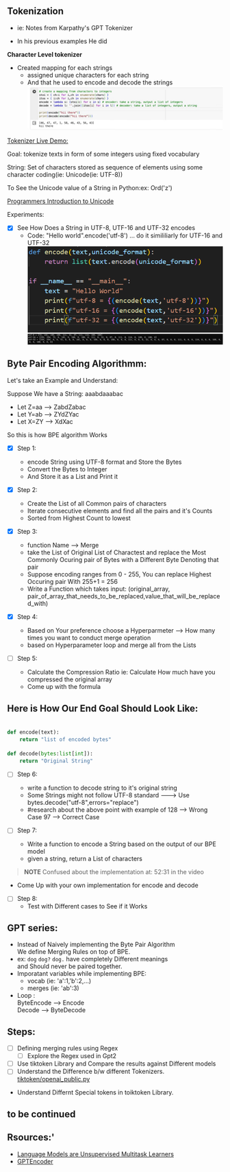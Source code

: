 ## Tokenization

- ie: Notes from  Karpathy's GPT Tokenizer


- In his previous examples He did



**Character Level tokenizer**  
- Created mapping for each strings  
    - assigned unique characters for each string
    - And that he used to encode and decode the strings
    ![](assets/mappingCharaters_tokenizer.png)  


[Tokenizer Live Demo:](https://tiktokenizer.vercel.app/)

Goal: tokenize texts in form of some integers using fixed vocabulary


String: Set of characters stored as sequence of elements using some character coding(ie: Unicode(ie: UTF-8))

To See the Unicode value of a String in Python:ex: Ord('z')


[Programmers Introduction to Unicode](https://www.reedbeta.com/blog/programmers-intro-to-unicode/)


Experiments:

- [x] See How Does a String in UTF-8, UTF-16 and UTF-32 encodes
    - Code: "Hello world".encode('utf-8') ... do it simililiarly for UTF-16 and UTF-32
    ![](assets/encodeUnicodeFormat_tokenizer.png)
    ![](assets/encodeUnicodeFormatOutput_tokenizer.png)


## Byte Pair Encoding Algorithmm:

Let's take an Example and Understand:  

Suppose We have a String:   aaabdaaabac

- Let Z=aa --> ZabdZabac
- Let Y=ab --> ZYdZYac
- Let X=ZY --> XdXac 

So this is how BPE algorithm Works

- [x] Step 1:
    - encode String using UTF-8 format and Store the Bytes
    - Convert the Bytes to Integer
    - And Store it as a List and Print it

- [x] Step 2:
    - Create the List of all Common pairs of characters
    - Iterate consecutive elements and find all the pairs and it's Counts
    - Sorted from Highest Count to lowest

- [x] Step 3:
    - function Name --> Merge
    - take the List of Original List of Charactest and replace the Most Commonly Ocuring pair of Bytes with a Different Byte Denoting that pair
    - Suppose encoding ranges from  0 - 255, You can replace Highest Occuring pair With 255+1 = 256
    - Write a Function which takes input: (original_array, pair_of_array_that_needs_to_be_replaced,value_that_will_be_replaced_with)

- [x] Step 4:
    - Based on Your preference choose a Hyperparmeter --> How many times you want to conduct merge operation 
    - based on Hyperparameter loop and merge all from the Lists

- [ ] Step 5:
    - Calculate the Compression Ratio  ie: Calculate How much have you compressed the original array
    - Come up with the formula

## Here is How Our End Goal Should Look Like:

```Python

def encode(text):
    return "list of encoded bytes"

def decode(bytes:list[int]):
    return "Original String"
```

- [ ] Step 6:
    - write a function to decode string to it's original string
    - Some Strings might not follow UTF-8 standard ---> Use bytes.decode("utf-8",errors="replace")
    - #research about the above point with example of 128 --> Wrong Case 97 --> Correct Case

- [ ] Step 7:
    - Write a function to encode a String based on the output of our BPE model
    - given a string, return a List of characters
> **NOTE**  Confused about the implementation at: 52:31 in the video
- Come Up with your own implementation for encode and decode 

- [ ] Step 8:
    - Test with Different cases to See if it Works


## GPT series:

- Instead of Naively implementing the Byte Pair Algorithm  
We define Merging Rules on top of BPE.
- ex: `dog` `dog?` `dog.` have completely Different meanings  
and Should never be paired together.
- Imporatant variables while implementing BPE:
    - vocab  (ie: 'a':1,'b':2,...)
    - merges (ie: 'ab':3)
- Loop :  
ByteEncode --> Encode  
Decode     --> ByteDecode

## Steps:

-  [ ] Defining merging rules using Regex
    - [ ] Explore the Regex used in Gpt2 
- [ ] Use tiktoken Library and Compare the results against Different models
- [ ] Understand the Difference b/w different Tokenizers. [tiktoken/openai_public.py](https://github.com/openai/tiktoken/blob/main/tiktoken_ext/openai_public.py)
- Understand Differnt Special tokens in toiktoken Library.

## to be continued

## Rsources:'

- [Language Models are Unsupervised Multitask Learners](https://cdn.openai.com/better-language-models/language_models_are_unsupervised_multitask_learners.pdf)
- [GPTEncoder](https://github.com/openai/gpt-2/blob/master/src/encoder.py)
